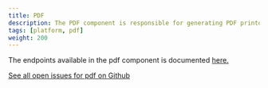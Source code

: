```yaml
---
title: PDF
description: The PDF component is responsible for generating PDF printouts for submitted instances of an app.
tags: [platform, pdf]
weight: 200
---
```


The endpoints available in the pdf component is documented [here.](/architecture/application/altinn-platform/pdf)

[See all open issues for pdf on Github](https://github.com/Altinn/altinn-studio/labels/printout)